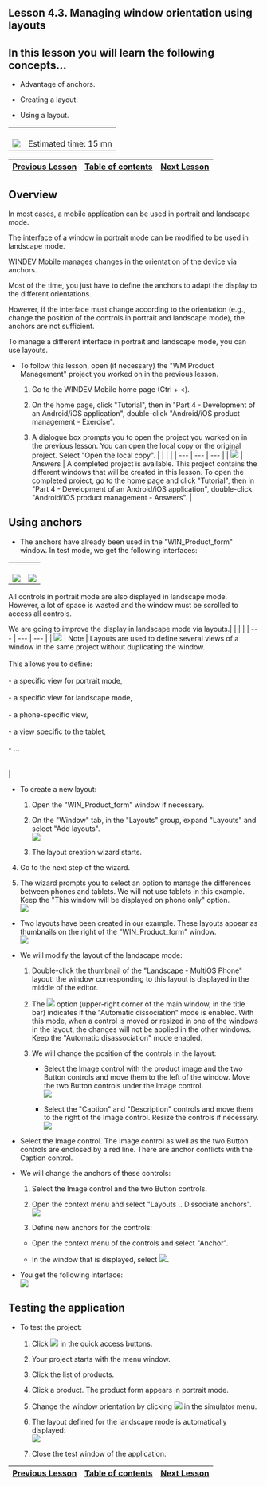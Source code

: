 
## Lesson 4.3. Managing window orientation using layouts


<a name="NOTE1"></a>
<a name="NOTE1_1"></a>


## In this lesson you will learn the following concepts...
<a name="this_lesson_you_will_learn_the_following_concepts_ELTTEXTE000207"></a>


- Advantage of anchors.

- Creating a layout.

- Using a layout.





|   |   |
| --- | --- |
| <br>![](https://doc.pcsoft.fr/en-US/images/image.awp?langid=3&name=dur%E9e.png)<br> | <br>Estimated time: 15 mn |



| [Previous Lesson](../TutoWM/1410087572.md) | [Table of contents](../TutoWM/1410087586.md) | [Next Lesson](../TutoWM/1410087574.md) |
| --- | --- | --- |





<a name="NOTE2"></a>
<a name="NOTE2_1"></a>


## Overview
<a name="overview_ELTTEXTE000254"></a>
In most cases, a mobile application can be used in portrait and landscape mode. 

The interface of a window in portrait mode can be modified to be used in landscape mode. 

WINDEV Mobile manages changes in the orientation of the device via anchors. 

Most of the time, you just have to define the anchors to adapt the display to the different orientations. 

However, if the interface must change according to the orientation (e.g., change the position of the controls in portrait and landscape mode), the anchors are not sufficient.

To manage a different interface in portrait and landscape mode, you can use layouts. 



- To follow this lesson, open (if necessary) the "WM Product Management" project you worked on in the previous lesson.

	1. Go to the WINDEV Mobile home page (Ctrl + &lt;).  

	2. On the home page, click "Tutorial", then in "Part 4 - Development of an Android/iOS application", double-click "Android/iOS product management - Exercise".

	3. A dialogue box prompts you to open the project you worked on in the previous lesson. You can open the local copy or the original project. Select "Open the local copy". 
			|   |   |   |
| --- | --- | --- |
| ![](https://doc.pcsoft.fr/en-US/images/image.awp?langid=3&name=exemple-WM.png) | Answers | A completed project is available. This project contains the different windows that will be created in this lesson. To open the completed project, go to the home page and click "Tutorial", then in "Part 4 - Development of an Android/iOS application", double-click "Android/iOS product management - Answers". |











<a name="NOTE3"></a>
<a name="NOTE3_1"></a>


## Using anchors
<a name="using_anchors_ELTTEXTE000296"></a>


- The anchors have already been used in the "WIN_Product_form" window. In test mode, we get the following interfaces: 
	


|   |   |
| --- | --- |
| <br>![](https://doc.pcsoft.fr/en-US/images/image.awp?langid=3&name=P4_MP%20-%20Ancrages_Test%20-%20HC%20N%B0001.jpg&type=thumb)<br> | <br>![](https://doc.pcsoft.fr/en-US/images/image.awp?langid=3&name=P4_MP%20-%20Ancrages_Test%20-%20HC%20N%B0002.jpg&type=thumb)<br> |




All controls in portrait mode are also displayed in landscape mode. However, a lot of space is wasted and the window must be scrolled to access all controls.

We are going to improve the display in landscape mode via layouts.|   |   |   |
| --- | --- | --- |
| ![](https://doc.pcsoft.fr/en-US/images/image.awp?langid=3&name=note.png) | Note | Layouts are used to define several views of a window in the same project without duplicating the window. <br><br>This allows you to define:<br><br>- a specific view for portrait mode, <br><br>- a specific view for landscape mode, <br><br>- a phone-specific view, <br><br>- a view specific to the tablet, <br><br>- ...<br><br><br> |







- To create a new layout: 

	1. Open the "WIN_Product_form" window if necessary. 

	2. On the "Window" tab, in the "Layouts" group, expand "Layouts" and select "Add layouts".  <br>![](https://doc.pcsoft.fr/en-US/images/image.awp?langid=3&name=P4_MP%20-%20Agencement%201%20-%20HC%20N%B0001.jpg)


	3. The layout creation wizard starts. 

4. Go to the next step of the wizard. 

5. The wizard prompts you to select an option to manage the differences between phones and tablets. We will not use tablets in this example. Keep the "This window will be displayed on phone only" option.  <br>![](https://doc.pcsoft.fr/en-US/images/image.awp?langid=3&name=P4_MP%20-%20Agencement%201%20-%20HC%20N%B0002.jpg)




- Two layouts have been created in our example. These layouts appear as thumbnails on the right of the "WIN_Product_form" window.  <br>![](https://doc.pcsoft.fr/en-US/images/image.awp?langid=3&name=P4_MP%20-%20Agencement%201%20-%20HC%20N%B0005.jpg&type=thumb)





- We will modify the layout of the landscape mode: 

	1. Double-click the thumbnail of the "Landscape - MultiOS Phone" layout: the window corresponding to this layout is displayed in the middle of the editor. 

	2. The ![](https://doc.pcsoft.fr/en-US/images/image.awp?langid=3&name=P4_MP%20-%20Agencement%202%20-%20HC%20N%B0001.jpg) option (upper-right corner of the main window, in the title bar) indicates if the "Automatic dissociation" mode is enabled. With this mode, when a control is moved or resized in one of the windows in the layout, the changes will not be applied in the other windows. Keep the "Automatic disassociation" mode enabled. 

	3. We will change the position of the controls in the layout: 

		- Select the Image control with the product image and the two Button controls and move them to the left of the window. Move the two Button controls under the Image control.  <br>![](https://doc.pcsoft.fr/en-US/images/image.awp?langid=3&name=P4_MP%20-%20Agencement%202%20-%20HC%20N%B0002.jpg&type=thumb)


		- Select the "Caption" and "Description" controls and move them to the right of the Image control. Resize the controls if necessary.  <br>![](https://doc.pcsoft.fr/en-US/images/image.awp?langid=3&name=P4_MP%20-%20Agencement%202%20-%20HC%20N%B0003.jpg&type=thumb)




- Select the Image control. The Image control as well as the two Button controls are enclosed by a red line. There are anchor conflicts with the Caption control. 




- We will change the anchors of these controls: 

	1. Select the Image control and the two Button controls. 

	2. Open the context menu and select "Layouts .. Dissociate anchors".  <br>![](https://doc.pcsoft.fr/en-US/images/image.awp?langid=3&name=P4_MP%20-%20Agencement%202%20-%20HC%20N%B0007.jpg&type=thumb)


	3. Define new anchors for the controls: 

	- Open the context menu of the controls and select "Anchor". 

	- In the window that is displayed, select ![](https://doc.pcsoft.fr/en-US/images/image.awp?langid=3&name=P4_MP%20-%20Ancrage%20fiche%20-%20HC%20N%B0002%201.jpg). 




- You get the following interface:  <br>![](https://doc.pcsoft.fr/en-US/images/image.awp?langid=3&name=P4_WM%20-%20Agencement%20final%20-%20HC%20N%B0002.jpg&type=thumb)





<a name="NOTE4"></a>
<a name="NOTE4_1"></a>


## Testing the application
<a name="testing_the_application_ELTTEXTE000338"></a>


- To test the project:

	1. Click ![](https://doc.pcsoft.fr/en-US/images/image.awp?langid=3&name=ICO_GO_simu_PRJ_WM_GAF.jpg) in the quick access buttons.

	2. Your project starts with the menu window. 

	3. Click the list of products. 

	4. Click a product. The product form appears in portrait mode. 

	5. Change the window orientation by clicking ![](https://doc.pcsoft.fr/en-US/images/image.awp?langid=3&name=P2_WM%20-%20Mon%20Premier%20Projet2%20-%20HC%20N%B0007.jpg) in the simulator menu. 

	6. The layout defined for the landscape mode is automatically displayed:  <br>![](https://doc.pcsoft.fr/en-US/images/image.awp?langid=3&name=P4_WM%20-%20Agencement%20final%20-%20HC%20N%B0003.jpg&type=thumb)


	7. Close the test window of the application.






| [Previous Lesson](../TutoWM/1410087572.md) | [Table of contents](../TutoWM/1410087586.md) | [Next Lesson](../TutoWM/1410087574.md) |
| --- | --- | --- |




